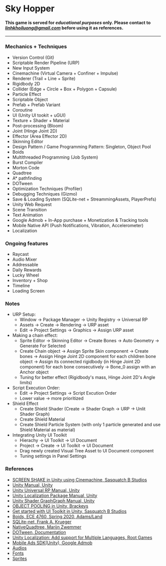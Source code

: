 # Sky Hopper

#### This game is served for ***educational purposes*** only. Please contact to *linhkhoiluong@gmail.com* before using it as references.
---
### Mechanics + Techniques

- Version Control (Git)
- Scriptable Render Pipeline (URP)
- New Input System
- Cinemachine (Virtual Camera + Confiner + Impulse)
- Renderer (Trail + Line + Sprite)
- Rigidbody 2D
- Collider (Edge + Circle + Box + Polygon + Capsule)
- Particle Effect
- Scriptable Object
- Prefab + Prefab Variant
- Coroutine
- UI (Unity UI tookit + uGUI)
- Texture + Shader + Material
- Post-processing (Bloom)
- Joint (Hinge Joint 2D)
- Effector (Area Effector 2D)
- Skinning Editor
- Design Pattern / Game Programming Pattern: Singleton, Object Pool
- Boids
- Multithreaded Programming (Job System)
- Burst Compiler
- Morton Code
- Quadtree
- A* pathfinding
- DOTween
- Optimization Techniques (Profiler)
- Debugging Techniques (Gizmo)
- Save & Loading System (SQLite-net + StreammingAssets, PlayerPrefs)
- Unity Web Request
- Scene Transition 
- Text Animation
- Google Admob + In-App purchase + Monetization & Tracking tools
- Mobile Native API (Push Notifications, Vibration, Accelerometer)
- Localization

### Ongoing features
- Raycast
- Audio Mixer
- Addressable
- Daily Rewards
- Lucky Wheel
- Inventory + Shop
- Timeline
- Loading Screen

### Notes
- URP Setup:
    + Window -> Package Manager -> Unity Registry -> Universal RP
    + Assets -> Create -> Rendering -> URP asset
    + Edit -> Project Settings -> Graphics -> Assign URP asset
- Making a chain effect:
    + Sprite Editor -> Skinning Editor -> Create Bones -> Auto Geometry -> Generate For Selected
    + Create Chain object -> Assign Sprite Skin component -> Create bones -> Assign Hinge Joint 2D component for each children bone object -> Assign its connected rigidbody (in Hinge Joint 2D component) for each bone consecutively -> Bone_0 assign with an Anchor object
    + Tuning for better effect (Rigidbody's mass, Hinge Joint 2D's Angle limits)
- Script Execution Order:
    + Edit -> Project Settings -> Script Excution Order
    + Lower value -> more prioritized
- Shield Effect
    + Create Shield Shader (Create -> Shader Graph -> URP -> Unlit Shader Graph)
    + Create Shield Material
    + Create Shield Particle System (with only 1 particle generated and use Shield Material as material)
- Integrating Unity UI Toolkit
    + Hierachy -> UI Toolkit -> UI Document
    + Project -> Create -> UI Toolkit -> UI Document
    + Drag newly created Visual Tree Asset to UI Document component
    + Tuning settings in Panel Settings

### References
- [SCREEN SHAKE in Unity using Cinemachine, Sasquatch B Studios](https://www.youtube.com/watch?v=CgyLIWyDXqo&list=PLfmYNuLHEy-PQ6j6kki9kmM3Z5CayRSI0&index=4&ab_channel=SasquatchBStudios)
- [Unity Manual, Unity](https://docs.unity3d.com/6000.0/Documentation/Manual/)
- [Unity Universal RP Manual, Unity](https://docs.unity3d.com/Packages/com.unity.render-pipelines.universal@7.1/manual/index.html)
- [Unity Localization Package Manual, Unity](https://docs.unity3d.com/Packages/com.unity.localization@1.5/manual/index.html)
- [Unity Shader GraphGraph Manual, Unity](https://docs.unity3d.com/Packages/com.unity.shadergraph@6.9/manual/index.html)
- [OBJECT POOLING in Unity, Brackeys](https://www.youtube.com/watch?v=tdSmKaJvCoA&t=832s&ab_channel=Brackeys)
- [Get started with UI Toolkit in Unity, Sasquatch B Studios](https://www.youtube.com/watch?v=_jtj73lu2Ko&t=317s&ab_channel=SasquatchBStudios)
- [Boids, ECE 4760, Spring 2020, Adams/Land](https://people.ece.cornell.edu/land/courses/ece4760/labs/s2021/Boids/Boids.html)
- [SQLite-net, Frank A. Krueger](https://github.com/praeclarum/sqlite-net)
- [NativeQuadtree, Marijn Zwemmer](https://github.com/marijnz/NativeQuadtree)
- [DOTween, Documentation](https://dotween.demigiant.com/documentation.php)
- [Unity Localization: Add support for Multiple Languages, Root Games](https://www.youtube.com/watch?v=qcXuvd7qSxg)
- [Mobile Ads SDK(Unity), Google Admob](https://developers.google.com/admob/unity/quick-start)
- [Audios](https://opengameart.org/)
- [Fonts](https://fonts.google.com/)
- [Sprites](https://www.kenney.nl/assets)